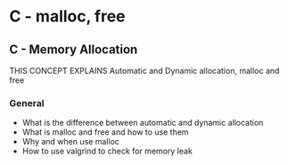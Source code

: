 # C - malloc, free

## C - Memory Allocation

THIS CONCEPT EXPLAINS
Automatic and Dynamic allocation, malloc and free

### General
* What is the difference between automatic and dynamic allocation
* What is malloc and free and how to use them
* Why and when use malloc
* How to use valgrind to check for memory leak

